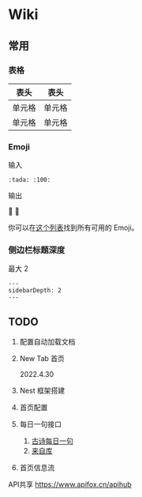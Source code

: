 # Wiki

## 常用

### 表格

| 表头   | 表头   |
| ------ | ------ |
| 单元格 | 单元格 |
| 单元格 | 单元格 |

### Emoji

输入

```
:tada: :100:
```

输出

🎉 💯

你可以在[这个列表](https://github.com/markdown-it/markdown-it-emoji/blob/master/lib/data/full.json)找到所有可用的 Emoji。

### 侧边栏标题深度

最大 2

```
---
sidebarDepth: 2
---
```

## TODO

1. 配置自动加载文档
2. New Tab 首页

    2022.4.30

3. Nest 框架搭建
4. 首页配置
5. 每日一句接口
    1. [古诗每日一句](https://v2.jinrishici.com/one.json)
    2. [来自库](https://github.com/vv314/quotes)
6. 首页信息流

API共享
https://www.apifox.cn/apihub
